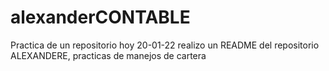 # alexanderCONTABLE
Practica de un repositorio hoy 20-01-22
realizo un README del repositorio  ALEXANDERE, practicas de manejos de cartera
